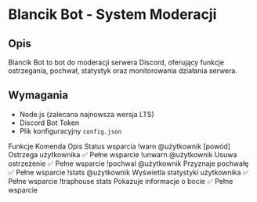 # Blancik Bot - System Moderacji

## Opis
Blancik Bot to bot do moderacji serwera Discord, oferujący funkcje ostrzegania, pochwał, statystyk oraz monitorowania działania serwera.

## Wymagania
- Node.js (zalecana najnowsza wersja LTS)
- Discord Bot Token
- Plik konfiguracyjny `config.json`


Funkcje
Komenda	Opis	Status wsparcia
!warn @użytkownik [powód]	Ostrzega użytkownika	✅ Pełne wsparcie
!unwarn @użytkownik	Usuwa ostrzeżenie	✅ Pełne wsparcie
!pochwal @użytkownik	Przyznaje pochwałę	✅ Pełne wsparcie
!stats @użytkownik	Wyświetla statystyki użytkownika	✅ Pełne wsparcie
!traphouse stats	Pokazuje informacje o bocie	✅ Pełne wsparcie
